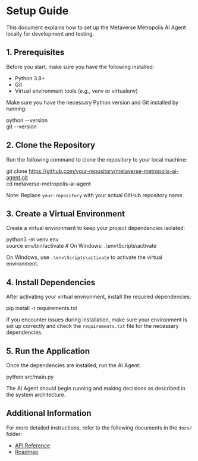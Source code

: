 # Setup Guide

This document explains how to set up the Metaverse Metropolis AI Agent locally for development and testing.

## 1. Prerequisites

Before you start, make sure you have the following installed:

- Python 3.8+
- Git
- Virtual environment tools (e.g., venv or virtualenv)

Make sure you have the necessary Python version and Git installed by running:

python --version  
git --version

## 2. Clone the Repository

Run the following command to clone the repository to your local machine:

git clone https://github.com/your-repository/metaverse-metropolis-ai-agent.git  
cd metaverse-metropolis-ai-agent

Note: Replace `your-repository` with your actual GitHub repository name.

## 3. Create a Virtual Environment

Create a virtual environment to keep your project dependencies isolated:

python3 -m venv env  
source env/bin/activate  # On Windows: .\env\Scripts\activate

On Windows, use `.\env\Scripts\activate` to activate the virtual environment.

## 4. Install Dependencies

After activating your virtual environment, install the required dependencies:

pip install -r requirements.txt

If you encounter issues during installation, make sure your environment is set up correctly and check the `requirements.txt` file for the necessary dependencies.

## 5. Run the Application

Once the dependencies are installed, run the AI Agent:

python src/main.py

The AI Agent should begin running and making decisions as described in the system architecture.

## Additional Information

For more detailed instructions, refer to the following documents in the `docs/` folder:

- [API Reference](api_reference.md)
- [Roadmap](roadmap.md)
